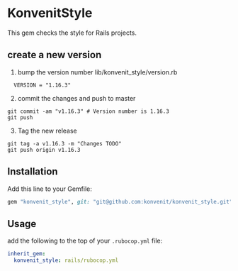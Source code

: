 # KonvenitStyle

This gem checks the style for Rails projects.

## create a new version

1. bump the version number lib/konvenit_style/version.rb
```
  VERSION = "1.16.3"
```

2. commit the changes and push to master
```
git commit -am "v1.16.3" # Version number is 1.16.3
git push
```

3. Tag the new release

```
git tag -a v1.16.3 -m "Changes TODO"
git push origin v1.16.3
```

## Installation

Add this line to your Gemfile:

```ruby
gem "konvenit_style", git: "git@github.com:konvenit/konvenit_style.git", require: false
```

## Usage


add the following to the top of your `.rubocop.yml` file:

```yaml
inherit_gem:
  konvenit_style: rails/rubocop.yml
```
